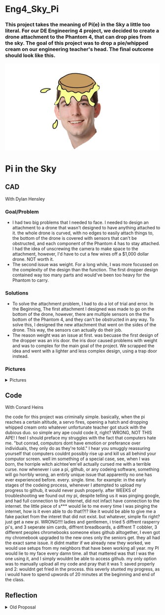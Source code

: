 # Eng4_Sky_Pi

### This project takes the meaning of Pi(e) in the Sky a little too literal. For our DE Engineering 4 project, we decided to create a drone attachment to the Phantom 4, that can drop pies from the sky. The goal of this project was to drop a pie/whipped cream on our engineering teacher's head. The final outcome should look like this.

<img src="https://github.com/cheins48/Eng4_Sky_Pi/blob/main/Pie.png?raw=true" width="500">

# Pi in the Sky

## CAD
With Dylan Hensley

### Goal/Problem

- I had two big problems that I needed to face. I needed to design an attachment to a drone that wasn't designed to have anything attached to it. the whole drone is curved, with no edges to easily attach things to, the bottom of the drone is covered with sensors that can't be obstructed, and each component of the Phantom 4 has to stay attached. I had the idea of unscrewing the camera to make space to the attachment, however, I'd have to cut a few wires off a $1,000 dollar drone. NOT worth it.
- The second issue was weight. For a long while, I was more focussed on the complexity of the design than the function. The first dropper design contained way too many parts and would've been too heavy for the Phantom to carry.

### Solutions

- To solve the attachment problem, I had to do a lot of trial and error. In the Beginning, The first attachment I designed was made to go on the bottom of the drone, however, there are multiple sensors on the the bottom of the Phantom 4, and they can't be obstructed in any way. To solve this, I designed the new attachment that went on the sides of the drone. This way, the sensors can actually do their job.
- The reason weight was an issue at first. was becuase the first design of the dropper was an iris door. the iris door caused problems with weight and was to complex for the main goal of the project. We scrapped the idea and went with a lighter and less complex design, using a trap door instead.

### Pictures

<details><summary>Pictures</summary>

* first draft of attachment ↓

<img src="https://github.com/cheins48/Eng4_Sky_Pi/blob/main/Screenshot%20(69).png?raw=true" width="200">

* first design of dropper ↓

<img src="https://github.com/cheins48/Eng4_Sky_Pi/blob/main/Screenshot%20(66).png?raw=true" width="200">

* final atleration of dropper ↓

<img src="https://github.com/cheins48/Eng4_Sky_Pi/blob/main/Screenshot%20(67).png?raw=true" width="200">

* final design of dropper ↓

<img src="https://github.com/cheins48/Eng4_Sky_Pi/blob/main/Screenshot%20(71).png?raw=true" width="200">

* final design of cylinder ↓

<img src="https://github.com/cheins48/Eng4_Sky_Pi/blob/main/Screenshot%20(73).png?raw=true" width="200">

</details>
 
## Code
With Conard Heins

the code for this project was criminally simple. basically, when the pi reaches a certain altitude, a servo fires, opening a hatch and dropping whipped cream onto whatever unfortunate teacher got stuck with the dubious duo.  so simple any ape could code it, right?  WRONG, NOT THIS APE! I feel I should preface my struggles with the fact that computers hate me.  "but conrad, computors dont have emotion or preferance over individuals, they only do as they're told." I hear you smuggly reassuring yourself that computers couldnt possibly rise up and kill us all behind your computor screen.  well im something of a special case, see, when I was born, the horriple witch aichtee'em'ell actually cursed me with a terrible curse.  now whenever i use a pi, github, or any codeing software, something will go horrbly wrong, an entirly unique issue that apparently no one has ever experienced before. every. single. time.  for example:  in the early stages of the codeing process, whenever I attempted to upload my progress to github, it would never push properly.  after WEEKS of troubleshooting we found out my pi, despite telling us it was pinging google, and had full connection to the internet, did not infact have connection to the internet.  the little piece of s*** would lie to me every time I was pinging the internet, how is it even able to do that!?!? like it would be able to give me a fake packet from the interet that did not exist.  but whatever, simple fix right?  just get a new pi.  WRONG!!!! ladies and gentlemen, i tried 5 diffrent rasperry pi's, and 3 seperate sim cards, diffrent breadboards, a diffrent T cobbler, 3 different peoples chromebooks someone elses github alltogether, I even got my chromebook upgraded to the new ones only the seniors get.  they all had the exact same issue.  it didnt matter if we already new they worked, we would use setups from my neighbors that have been working all year.  my PI would lie to my face every damn time.  all that mattered was that I was the one using it, and I simply wouldnt be able to access github.  my only option was to manually upload all my code and pray that it was 1: saved properly and 2: wouldnt get fried in the process. this severly stunted my progress, as i would have to spend upwords of 20 minutes at the beginning and end of the class.  

## Reflection

<details><summary>Old Proposal</summary>
 
 
 # Proposal

For this years PI in the sky project me and dylan decided to make a thomas the tie fighter drone.  we think it would be a poetic end to our in class independent projects, as our first project together was thomas the dank tank.  we were inspired by this offhand photo we found. 

![alt text](https://github.com/cheins48/Eng4_Sky_Pi/blob/main/IThomas_the_TIE_fighter_drone_by_Null_Hypothesis_-_Thingiverse.jpg?raw=true)

## Problem
I do not have a thomas the tie fighter drone. This is a huge issue. Plus, Our first project (thomas the dank tank), was cut off at the last minute so we would like to let the Dank tank go out in a bang.

## Solution
make a thomas the tie fighter drone that shoots lasers and scares children.

## Some forseeable bumps in the road include:
1. the shape of tie fighters are really strange.  the walls and the shape of the cockpit will introduce a interesting challenge of space (get it, like space wars) managment.
2. weight,  goes hand in hand w/ the previous issue of shape.  but the walls will introduce a lot more weght to the build, the choice of material will be very important.  it will probably be styrofoam.
3. drone parts (see shopping list at bottom of page).  apparently we have a lot of these in the lab from an old Eng4 project but me and dylan havent seen any of them.
4. learning to program the drone parts.  the most annoying part of this is that there are countless drone coding tutorials ive found, but most are useless until I know what kind of harware I'm working with.
5. figuring out what out PI is gonna do.  the current plan is to make it turn laser pointers on and make a "pew" sound.

## Media/Design concepts
<img src="https://github.com/cheins48/Eng4_Sky_Pi/blob/main/Screenshot%20(29).png?raw=true" width="700">
<img src="https://github.com/cheins48/Eng4_Sky_Pi/blob/main/WIN_20220210_10_05_11_Pro.jpg?raw=true" width="700">

### Sudo Code For Laser
 ``` python
import pygame

# When turned on speaker plays downloaded audio

pygame.mixer.init()
pygame.mixer.music.load("myFile.wav")
pygame.mixer.music.play()
while pygame.mixer.music.get_busy() == True:
    continue
    
# When button on controller is pressed, laser go pew pew.
# When button is pressed, signal reaches laser's power sourse and turns on

```


## Links
most of the information about drones that we are learning comes from this really exellent two part youtube series on drone theory by riley morgan (linked here: https://www.youtube.com/watch?v=K05UwsiqZ_E&list=PLwQuIH2CxvuNwSc9hrZjqlJOshi5iXb3l)
video on making budget racing drone, also where we got our parts list.  https://www.youtube.com/watch?v=GFNGUDT_9_c
website for making a laser pointer. https://makersportal.com/blog/2019/5/27/diy-cat-laser-pointer-toy

Supplies need for project
[Shopping list](https://docs.google.com/document/d/1tPvGNWoNBOXyaVN1nHXxPhS11FHQBHK2nczqA5JGK0U/edit?usp=sharing)

[Flight concept](https://www.youtube.com/watch?v=Lkd2jHDpMM0)

## Schedule

We will only plan two to three weeks at a time to maintain flexablity.

our first three weeks will be dedicated to getting the PI stuff outta the way. 
feb 21st to 26th getting the lazer code opperational
feb 28th to march 2nd getting the speaker working
march 4th to 9th *Might* be dedicated to getting a signal from a remote and controling it remotly with a controller depending on whether we have a micro reciever, and if we are able to get the other weeks done.

https://cvilleschools.onshape.com/documents/d02f9702869bb797ed84e06b/w/fb1974f453891c9a477c8c79/e/1e578d433cdf4da34e018e66

_________________________________________________________________________________________________________________________________________________________________________________

# Project Pivot

## Problems

- Due to some unpredicted issues, we have changed our project backed to the whipped cream launching drone. We already have the rough drafts and the cost of our project will be reduced. The drone would have an attachment that could drop whipped cream on people. (Mr.Miller)

## Rough draft


<img src="https://github.com/cheins48/Eng4_Sky_Pi/blob/main/Screenshot%20(34).png?raw=true" width="700">

[Rough draft](https://cvilleschools.onshape.com/documents/7b0aa35e39150dcdb07f0aa1/w/73e9bc6d49cae74f99640450/e/dae8bcf0fcdd82229f5a84aa)

## New Shopping list

[Shopping list](https://docs.google.com/document/d/1tPvGNWoNBOXyaVN1nHXxPhS11FHQBHK2nczqA5JGK0U/edit?usp=sharing)

## Risks

- We altered our project a little late in the game but we still think that this is the best decision.
- We might have some complications with weight while making the whipped cream launcher.
- whipped cream = mess

 
</details>
